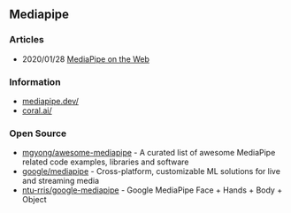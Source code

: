 ## Mediapipe

### Articles
- 2020/01/28 [MediaPipe on the Web](https://developers.googleblog.com/2020/01/mediapipe-on-web.html)


### Information
- [mediapipe.dev/](https://mediapipe.dev/)
- [coral.ai/](https://coral.ai/) 


### Open Source
- [mgyong/awesome-mediapipe](https://github.com/mgyong/awesome-mediapipe) - A curated list of awesome MediaPipe related code examples, libraries and software
- [google/mediapipe](https://github.com/google/mediapipe) - Cross-platform, customizable ML solutions for live and streaming media
- [ntu-rris/google-mediapipe](https://github.com/ntu-rris/google-mediapipe) - Google MediaPipe Face + Hands + Body + Object


